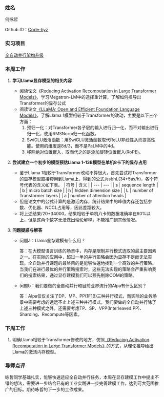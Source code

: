 ### 姓名

何咏哲

Github ID：[Corle-hyz](https://github.com/Corle-hyz)

### 实习项目

[全自动并行架构升级](https://github.com/PaddlePaddle/community/blob/master/hackathon/hackathon_5th/%E3%80%90PaddlePaddle%20Hackathon%205th%E3%80%91%E9%A3%9E%E6%A1%A8%E6%8A%A4%E8%88%AA%E8%AE%A1%E5%88%92%E9%9B%86%E8%AE%AD%E8%90%A5%E9%A1%B9%E7%9B%AE%E5%90%88%E9%9B%86.md#%E9%A1%B9%E7%9B%AE%E5%8D%81%E4%BA%8C%E5%85%A8%E8%87%AA%E5%8A%A8%E5%B9%B6%E8%A1%8C%E6%9E%B6%E6%9E%84%E5%8D%87%E7%BA%A7)

### 本周工作

1. **学习Llama显存模型的相关内容**
    - 阅读论文[《Reducing Activation Recomputation in Large Transformer Models》](https://arxiv.org/abs/2205.05198)，学习Megatron-LM中的选择重计算，了解如何推导出Transformer的显存公式
    - 阅读论文[《LLaMA: Open and Efficient Foundation Language Models》](https://arxiv.org/abs/2302.13971)，了解Llama 1模型相较于Transformer的改动，主要是以下三个方面：
        1. 预归一化：对Transformer各子层的输入进行归一化，而不对输出进行归一化，使用RMSNorm归一化函数。
        2. SwiGLU激活函数：用SwiGLU激活函数取代ReLU非线性从而提高性能。使用的维度是8d/3，而不是PaLM中的4d。
        3. 移除绝对位置嵌入，取而代之的是添加旋转位置嵌入(RoPE)。
2. **尝试建立一个初步的模型预估Llama 1-13B模型在单机8卡下的显存占用**
    - 鉴于Llama 1相较于Transformer改动不算很大，首先尝试将Transformer的显存模型直接套用到Llama上，得到的公式为sbhL(34+5as/h)，各个符号代表的含义如下表。
        | 符号 | 含义 |
        | --- | --- |
        | s | sequence length |
        | b | micro batch size |
        | h | hidden dimension size |
        | L | number of Transformer layers |
        | a | number of attention heads |
    - 但是论文中的公式计算的是激活内存，统计结果中的峰值内存还包括参数、优化器、NCCL占用等，因此差距较大。
    - 将上述结果/20+34000，结果相较于单机八卡的数据准确率在90%以上，但是这两个数字无法做出理论解释，不能推广到其他情况。


3. **问题疑惑与解答**
    - 问题a：Llama显存建模有什么用？

        答：在大模型语言训练的场景中，内存是限制并行模式选取的最主要因素之一。在实际的应用中，超过一半的并行策略会因为显存不足而无法实现。全自动并行课题的最终目的是能够快速地找到一个高效的并行策略。当我们在进行最优的并行策略搜索时，这些无法实现的策略会严重影响我们的搜索结果，通过显存建模我们可以预先剔除OOM的策略。
    - 问题b：我们要做的全自动并行和目前业界流行的Alpa有什么区别？
  
        答：Alpa仅仅关注了DP、MP、PP(1F1B)三种并行模式，而实际的业务场景中需要考虑的远远不止上述三种并行模式，我们要做的全自动并行除了上述三种模式之外，还需要考虑TP、SP、VPP(Interleaved PP)、Sharding、Recompute等因素。

### 下周工作

1. 明确Llama相较于Transformer修改的地方，仿照[《Reducing Activation Recomputation in Large Transformer Models》](https://arxiv.org/abs/2205.05198)的方式，从理论推导给出Llama的激活内存模型。

### 导师点评
咏哲同学基础扎实，能够快速适应全自动并行任务，本周在显存建模工作中提出不错的想法，需要进一步结合已有的工业实践进一步完善建模工作，达到可大范围推广的目标。期待咏哲的下一步的工作成果。
